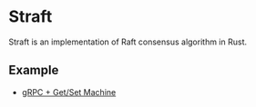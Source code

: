 # Straft

Straft is an implementation of Raft consensus algorithm in Rust.

## Example

- [gRPC + Get/Set Machine](example/grpc)
